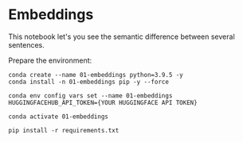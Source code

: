 # Embeddings

This notebook let's you see the semantic difference between several sentences.

Prepare the environment:
```
conda create --name 01-embeddings python=3.9.5 -y
conda install -n 01-embeddings pip -y --force

conda env config vars set --name 01-embeddings HUGGINGFACEHUB_API_TOKEN={YOUR HUGGINGFACE API TOKEN}

conda activate 01-embeddings

pip install -r requirements.txt
```
